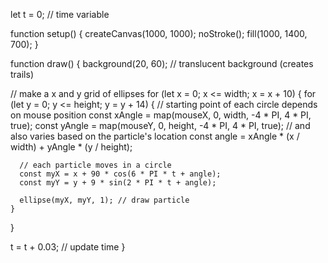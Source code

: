 
let t = 0; // time variable

function setup() {
  createCanvas(1000, 1000);
  noStroke();
  fill(1000, 1400, 700);
}

function draw() {
  background(20, 60); // translucent background (creates trails)

  // make a x and y grid of ellipses
  for (let x = 0; x <= width; x = x + 10) {
    for (let y = 0; y <= height; y = y + 14) {
      // starting point of each circle depends on mouse position
      const xAngle = map(mouseX, 0, width, -4 * PI, 4 * PI, true);
      const yAngle = map(mouseY, 0, height, -4 * PI, 4 * PI, true);
      // and also varies based on the particle's location
      const angle = xAngle * (x / width) + yAngle * (y / height);

      // each particle moves in a circle
      const myX = x + 90 * cos(6 * PI * t + angle);
      const myY = y + 9 * sin(2 * PI * t + angle);

      ellipse(myX, myY, 1); // draw particle
    }
  }

  t = t + 0.03; // update time
}
